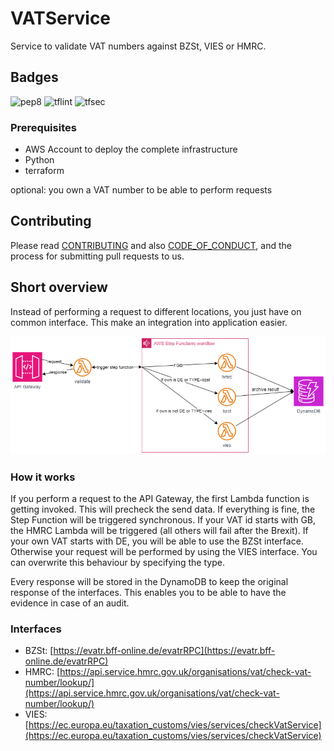 # VATService

Service to validate VAT numbers against BZSt, VIES or HMRC.

## Badges

![pep8](https://github.com/dseichter/vatservice/actions/workflows/pep8/badge.svg)
![tflint](https://github.com/dseichter/vatservice/actions/workflows/tflint/badge.svg)
![tfsec](https://github.com/dseichter/vatservice/actions/workflows/tfsec/badge.svg)


### Prerequisites

* AWS Account to deploy the complete infrastructure
* Python
* terraform

optional: you own a VAT number to be able to perform requests

## Contributing

Please read [CONTRIBUTING](/CONTRIBUTING.md) and also [CODE_OF_CONDUCT](/CODE_OF_CONDUCT.md), and the process for submitting pull requests to us.


## Short overview

Instead of performing a request to different locations, you just have on common interface. This make an integration into application easier.

![architecture](/docu/vatservice.png)

### How it works

If you perform a request to the API Gateway, the first Lambda function is getting invoked. This will precheck the send data. If everything is fine, the Step Function will be triggered synchronous. 
If your VAT id starts with GB, the HMRC Lambda will be triggered (all others will fail after the Brexit).
If your own VAT starts with DE, you will be able to use the BZSt interface. Otherwise your request will be performed by using the VIES interface.
You can overwrite this behaviour by specifying the type.

Every response will be stored in the DynamoDB to keep the original response of the interfaces. This enables you to be able to have the evidence in case of an audit.


### Interfaces

* BZSt: [https://evatr.bff-online.de/evatrRPC](https://evatr.bff-online.de/evatrRPC)
* HMRC: [https://api.service.hmrc.gov.uk/organisations/vat/check-vat-number/lookup/](https://api.service.hmrc.gov.uk/organisations/vat/check-vat-number/lookup/)
* VIES: [https://ec.europa.eu/taxation_customs/vies/services/checkVatService](https://ec.europa.eu/taxation_customs/vies/services/checkVatService)